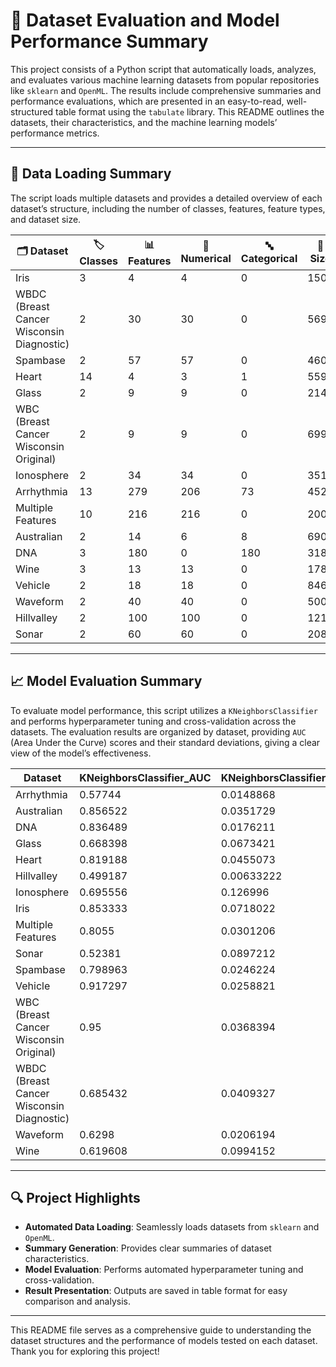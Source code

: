 # 📝 Dataset Evaluation and Model Performance Summary

This project consists of a Python script that automatically loads, analyzes, and evaluates various machine learning datasets from popular repositories like `sklearn` and `OpenML`. The results include comprehensive summaries and performance evaluations, which are presented in an easy-to-read, well-structured table format using the `tabulate` library. This README outlines the datasets, their characteristics, and the machine learning models’ performance metrics.

---

## 📂 Data Loading Summary

The script loads multiple datasets and provides a detailed overview of each dataset’s structure, including the number of classes, features, feature types, and dataset size.

| 🗂 **Dataset**                               | 🏷 **Classes** | 📊 **Features** | 🔢 **Numerical** | 🔤 **Categorical** | 📏 **Size** |
|---------------------------------------------|----------------|----------------|------------------|--------------------|-------------|
| Iris                                        | 3              | 4              | 4                | 0                  | 150         |
| WBDC (Breast Cancer Wisconsin Diagnostic)   | 2              | 30             | 30               | 0                  | 569         |
| Spambase                                    | 2              | 57             | 57               | 0                  | 4601        |
| Heart                                       | 14             | 4              | 3                | 1                  | 559         |
| Glass                                       | 2              | 9              | 9                | 0                  | 214         |
| WBC (Breast Cancer Wisconsin Original)      | 2              | 9              | 9                | 0                  | 699         |
| Ionosphere                                  | 2              | 34             | 34               | 0                  | 351         |
| Arrhythmia                                  | 13             | 279            | 206              | 73                 | 452         |
| Multiple Features                           | 10             | 216            | 216              | 0                  | 2000        |
| Australian                                  | 2              | 14             | 6                | 8                  | 690         |
| DNA                                         | 3              | 180            | 0                | 180                | 3186        |
| Wine                                        | 3              | 13             | 13               | 0                  | 178         |
| Vehicle                                     | 2              | 18             | 18               | 0                  | 846         |
| Waveform                                    | 2              | 40             | 40               | 0                  | 5000        |
| Hillvalley                                  | 2              | 100            | 100              | 0                  | 1212        |
| Sonar                                       | 2              | 60             | 60               | 0                  | 208         |

---

## 📈 Model Evaluation Summary

To evaluate model performance, this script utilizes a `KNeighborsClassifier` and performs hyperparameter tuning and cross-validation across the datasets. The evaluation results are organized by dataset, providing `AUC` (Area Under the Curve) scores and their standard deviations, giving a clear view of the model’s effectiveness.

| **Dataset**                                | **KNeighborsClassifier_AUC** | **KNeighborsClassifier_AUC_STD** |
|--------------------------------------------|-------------------------------|-----------------------------------|
| Arrhythmia                                 | 0.57744                       | 0.0148868                        |
| Australian                                 | 0.856522                      | 0.0351729                        |
| DNA                                        | 0.836489                      | 0.0176211                        |
| Glass                                      | 0.668398                      | 0.0673421                        |
| Heart                                      | 0.819188                      | 0.0455073                        |
| Hillvalley                                 | 0.499187                      | 0.00633222                       |
| Ionosphere                                 | 0.695556                      | 0.126996                         |
| Iris                                       | 0.853333                      | 0.0718022                        |
| Multiple Features                          | 0.8055                        | 0.0301206                        |
| Sonar                                      | 0.52381                       | 0.0897212                        |
| Spambase                                   | 0.798963                      | 0.0246224                        |
| Vehicle                                    | 0.917297                      | 0.0258821                        |
| WBC (Breast Cancer Wisconsin Original)     | 0.95                          | 0.0368394                        |
| WBDC (Breast Cancer Wisconsin Diagnostic)  | 0.685432                      | 0.0409327                        |
| Waveform                                   | 0.6298                        | 0.0206194                        |
| Wine                                       | 0.619608                      | 0.0994152                        |


---

## 🔍 Project Highlights

- **Automated Data Loading**: Seamlessly loads datasets from `sklearn` and `OpenML`.
- **Summary Generation**: Provides clear summaries of dataset characteristics.
- **Model Evaluation**: Performs automated hyperparameter tuning and cross-validation.
- **Result Presentation**: Outputs are saved in table format for easy comparison and analysis.

--- 

This README file serves as a comprehensive guide to understanding the dataset structures and the performance of models tested on each dataset. Thank you for exploring this project!
